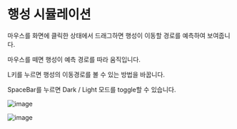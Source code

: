 # 행성 시뮬레이션

마우스를 화면에 클릭한 상태에서 드래그하면 행성이 이동할 경로를 예측하여 보여줍니다.

마우스를 떼면 행성이 예측 경로를 따라 움직입니다.

L키를 누르면 행성의 이동경로를 볼 수 있는 방법을 바꿉니다.

SpaceBar를 누르면 Dark / Light 모드를 toggle할 수 있습니다.

![image](https://user-images.githubusercontent.com/17930226/152072268-99bb5a02-df98-4d90-bebe-092ce94ed263.png)

![image](https://user-images.githubusercontent.com/17930226/152072302-99bb3d17-c935-47b6-a242-ae649356e3d4.png)
